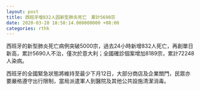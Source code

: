 ```yaml
---
layout: post
title: 西班牙增832人因新型肺炎死亡　累計5690宗
date: 2020-03-28 18:58:14.000000000 +08:00
categories: rthk
---
```


西班牙的新型肺炎死亡病例突破5000宗，過去24小時新增832人死亡，再創單日新高，累計5690人不治，僅次於意大利；全國確診個案增加8189宗，累計72248人染病。

西班牙的全國緊急狀態將維持至最少下月12日，大部分商店及企業關門，民眾亦要嚴格遵守出行限制，當局派遣軍人到醫院及其他公共設施清潔消毒。

